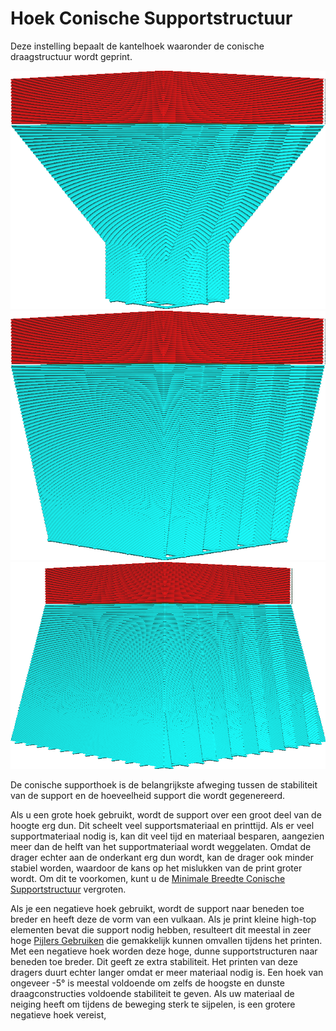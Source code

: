 Hoek Conische Supportstructuur
====
Deze instelling bepaalt de kantelhoek waaronder de conische draagstructuur wordt geprint.

<!--screenshot {
"image_path": "support_conical_enabled.png",
"modellen": [
    {
        "script": "wide_overhang.scad",
        "transformatie": ["schaal(0.5)"]
    }
],
"camerapositie": [91, -95, 19],
"instellingen": {
    "support_enable": waar,
    "support_conical_enabled": waar,
    "support_conical_angle": 30
},
"kleuren": 64
}-->
<!--screenshot {
"image_path": "support_conical_angle_10.png",
"modellen": [
    {
        "script": "wide_overhang.scad",
        "transformatie": ["schaal(0.5)"]
    }
],
"camerapositie": [91, -95, 19],
"instellingen": {
    "support_enable": waar,
    "support_conical_enabled": waar,
    "support_conical_angle": 10
},
"kleuren": 64
}-->
<!--screenshot {
"image_path": "support_conical_angle_neg10.png",
"modellen": [
    {
        "script": "wide_overhang.scad",
        "transformatie": ["schaal(0.5)"]
    }
],
"camerapositie": [91, -95, 19],
"instellingen": {
    "support_enable": waar,
    "support_conical_enabled": waar,
    "support_conical_angle": -10
},
"kleuren": 64
}-->
![Een hoek van 30 graden](../../../articles/images/support_conical_enabled.png)
![Een hoek van 10 graden](../../../articles/images/support_conical_angle_10.png)
![Een hoek van -10 graden, waardoor de basis breder wordt](../../../articles/images/support_conical_angle_neg10.png)

De conische supporthoek is de belangrijkste afweging tussen de stabiliteit van de support en de hoeveelheid support die wordt gegenereerd.

Als u een grote hoek gebruikt, wordt de support over een groot deel van de hoogte erg dun. Dit scheelt veel supportsmateriaal en printtijd. Als er veel supportmateriaal nodig is, kan dit veel tijd en materiaal besparen, aangezien meer dan de helft van het supportmateriaal wordt weggelaten. Omdat de drager echter aan de onderkant erg dun wordt, kan de drager ook minder stabiel worden, waardoor de kans op het mislukken van de print groter wordt. Om dit te voorkomen, kunt u de [Minimale Breedte Conische Supportstructuur](support_conical_min_width.md) vergroten.

Als je een negatieve hoek gebruikt, wordt de support naar beneden toe breder en heeft deze de vorm van een vulkaan. Als je print kleine high-top elementen bevat die support nodig hebben, resulteert dit meestal in zeer hoge [Pijlers Gebruiken](../support/support_use_towers.md) die gemakkelijk kunnen omvallen tijdens het printen. Met een negatieve hoek worden deze hoge, dunne supportstructuren naar beneden toe breder. Dit geeft ze extra stabiliteit. Het printen van deze dragers duurt echter langer omdat er meer materiaal nodig is. Een hoek van ongeveer -5° is meestal voldoende om zelfs de hoogste en dunste draagconstructies voldoende stabiliteit te geven. Als uw materiaal de neiging heeft om tijdens de beweging sterk te sijpelen, is een grotere negatieve hoek vereist,